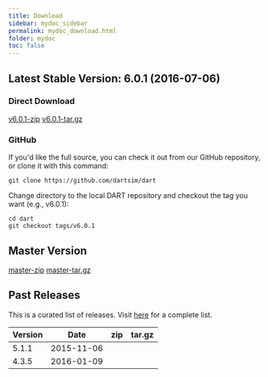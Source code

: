```yaml
---
title: Download
sidebar: mydoc_sidebar
permalink: mydoc_download.html
folder: mydoc
toc: false
---
```


## Latest Stable Version: 6.0.1 (2016-07-06)

### Direct Download

<a href="https://github.com/dartsim/dart/archive/v6.0.1.zip" class="btn btn-default githubEditButton" role="button"><i class="fa fa-download fa-lg"></i> v6.0.1-zip</a>
<a href="https://github.com/dartsim/dart/archive/v6.0.1.tar.gz" class="btn btn-default githubEditButton" role="button"><i class="fa fa-download fa-lg"></i> v6.0.1-tar.gz</a>

### GitHub

If you'd like the full source, you can check it out from our GitHub repository, or clone it with this command:

```
git clone https://github.com/dartsim/dart
```

Change directory to the local DART repository and checkout the tag you want (e.g., v6.0.1):

```
cd dart
git checkout tags/v6.0.1
```

## Master Version

<a href="https://github.com/dartsim/dart/zipball/master" class="btn btn-default githubEditButton" role="button"><i class="fa fa-download fa-lg"></i> master-zip</a>
<a href="https://github.com/dartsim/dart/tarball/master" class="btn btn-default githubEditButton" role="button"><i class="fa fa-download fa-lg"></i> master-tar.gz</a>

## Past Releases

This is a curated list of releases. Visit [here](https://github.com/dartsim/dart/releases) for a complete list.

| Version | Date       | zip | tar.gz |
| ------- | ---------- | --- | ------ |
| 5.1.1   | 2015-11-06 | <a href="https://github.com/dartsim/dart/archive/v5.1.1.zip"><i class="fa fa-download fa-lg"></i></a> | <a href="https://github.com/dartsim/dart/archive/v5.1.1.tar.gz"><i class="fa fa-download fa-lg"></i></a> |
| 4.3.5   | 2016-01-09 | <a href="https://github.com/dartsim/dart/archive/v4.3.5.zip"><i class="fa fa-download fa-lg"></i></a> | <a href="https://github.com/dartsim/dart/archive/v4.3.5.tar.gz"><i class="fa fa-download fa-lg"></i></a> |

